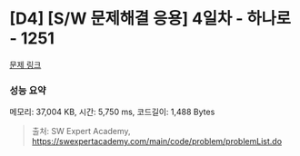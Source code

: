 # [D4] [S/W 문제해결 응용] 4일차 - 하나로 - 1251 

[문제 링크](https://swexpertacademy.com/main/code/problem/problemDetail.do?contestProbId=AV15StKqAQkCFAYD) 

### 성능 요약

메모리: 37,004 KB, 시간: 5,750 ms, 코드길이: 1,488 Bytes



> 출처: SW Expert Academy, https://swexpertacademy.com/main/code/problem/problemList.do